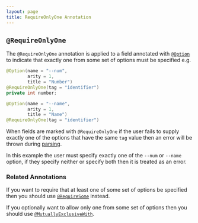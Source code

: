 ```yaml
---
layout: page
title: RequireOnlyOne Annotation
---
```


## `@RequireOnlyOne`

The `@RequireOnlyOne` annotation is applied to a field annotated with [`@Option`](option.html) to indicate that exactly one from some set of options must be specified e.g.

```java
@Option(name = "--num", 
        arity = 1, 
        title = "Number")
@RequireOnlyOne(tag = "identifier")
private int number;

@Option(name = "--name",
        arity = 1,
        title = "Name")
@RequireOnlyOne(tag = "identifier")
```

When fields are marked with `@RequireOnlyOne` if the user fails to supply exactly one of the options that have the same `tag` value then an error will be thrown during [parsing](../parser/).

In this example the user must specify exactly one of the `--num` or `--name` option, if they specify neither or specify both then it is treated as an error.

### Related Annotations

If you want to require that at least one of some set of options be specified then you should use [`@RequireSome`](require-some.html) instead.

If you optionally want to allow only one from some set of options then you should use [`@MutuallyExclusiveWith`](mutually-exclusive-with.html).